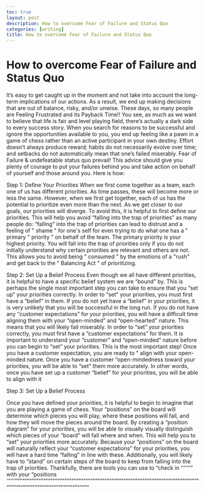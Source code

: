 ```yaml
---
toc: true
layout: post
description: How to overcome Fear of Failure and Status Quo
categories: [writing]
title: How to overcome Fear of Failure and Status Quo
---
```

# How to overcome Fear of Failure and Status Quo

It’s easy to get caught up in the moment and not take into account the long-term implications of our actions. As a result, we end up making decisions that are out of balance, risky, and/or unwise. These days, so many people are Feeling Frustrated and its Payback Time!! You see, as much as we want to believe that life is fair and level playing field, there’s actually a dark side to every success story. When you search for reasons to be successful and ignore the opportunities available to you, you end up feeling like a pawn in a game of chess rather than an active participant in your own destiny. Effort doesn’t always produce reward; habits do not necessarily evolve over time; and setbacks do not automatically mean that one’s failed miserably. Fear of Failure & undefeatable status quo prevail! This advice should give you plenty of courage to put your failures behind you and take action on behalf of yourself and those around you. Here is how:

Step 1: Define Your Priorities
When we first come together as a team, each one of us has different priorities. As time passes, these will become more or less the same. However, when we first get together, each of us has the potential to prioritize even more than the next. As we get closer to our goals, our priorities will diverge. To avoid this, it is helpful to first define our priorities. This will help you avoid “falling into the trap of priorities” as many people do: “falling” into the trap of priorities can lead to distrust and a feeling of " shame " for one's self for even trying to do what one has a " primary " priority " on behalf of the team. The primary priority is your highest priority. You will fall into the trap of priorities only if you do not initially understand why certain priorities are relevant and others are not. This allows you to avoid being " consumed " by the emotions of a "rush" and get back to the " Balancing Act " of prioritizing.

Step 2: Set Up a Belief Process
Even though we all have different priorities, it is helpful to have a specific belief system we are “bound” by. This is perhaps the single most important step you can take to ensure that you “set up” your priorities correctly. In order to “set” your priorities, you must first have a “belief” in them. If you do not yet have a “belief” in your priorities, it is very unlikely that you will be successful in the long run. If you do not have any ‘‘customer expectations” for your priorities, you will have a difficult time aligning them with your “open-minded” and “open-hearted” nature. This means that you will likely fail miserably. In order to “set” your priorities correctly, you must first have a “customer expectations” for them. It is important to understand your “customer” and “open-minded” nature before you can begin to “set” your priorities. This is the most important step! Once you have a customer expectation, you are ready to " align with your open-minded nature. Once you have a customer “open-mindedness toward your priorities, you will be able to “set" them more accurately. In other words, once you have set up a customer “belief” for your priorities, you will be able to align with it 

Step 3: Set Up a Belief Process

Once you have defined your priorities, it is helpful to begin to imagine that you are playing a game of chess. Your “positions” on the board will determine which pieces you will play, where these positions will fall, and how they will move the pieces around the board. By creating a “position diagram” for your priorities, you will be able to visually visually distinguish which pieces of your “board” will fall where and when. This will help you to “set” your priorities more accurately. Because your “positions” on the board will naturally reflect your “customer expectations” for your priorities, you will have a hard time “falling” in line with these. Additionally, you will likely have to “stand” on certain steps of the board to keep from falling into the trap of priorities. Thankfully, there are tools you can use to “check in ‘‘‘’‘’’” with your “positions ‘‘’’’’”“”““”“”“”“”“”“”“”“”“”“”“”“”“”“”“”“”“”“”“”“”“”“”“”“”“”“”“”“”“”“”“”“”“”“”“”“”“”“”“”“”“”“”“”“”“”“”“”“”“”“”“”“”“”“”“
